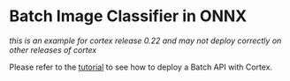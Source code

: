 # Batch Image Classifier in ONNX

_this is an example for cortex release 0.22 and may not deploy correctly on other releases of cortex_

<!-- CORTEX_VERSION_MINOR -->
Please refer to the [tutorial](https://docs.cortex.dev/v/0.22/batch-api/image-classifier#deploy-your-batch-api) to see how to deploy a Batch API with Cortex.
